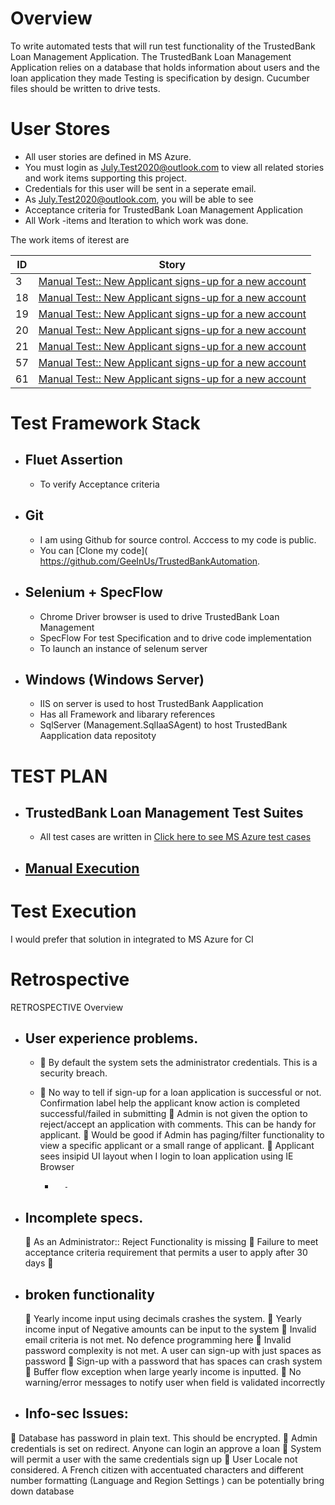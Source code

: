 # Overview
To write automated tests that will run test functionality of the TrustedBank Loan Management Application. 
The TrustedBank Loan Management Application relies on a database that holds information about users and the loan application they made
Testing is specification by design. Cucumber files should be written to drive tests.


# User Stores
- All user stories are defined in MS Azure. 
- You must login as July.Test2020@outlook.com to view all related stories and work items supporting this project.
- Credentials for this user will be sent in a seperate email.
- As July.Test2020@outlook.com, you will be able to see
- Acceptance criteria for TrustedBank Loan Management Application 
-	All Work -items and Iteration to which work was done.

The work items of iterest are 

| ID             | Story                                                       |
| -------------  | ----------------------------------------------------------- |
| 3              | [Manual Test:: New Applicant signs-up for a new account](https://dev.azure.com/GeeInUs/TrustedBankTests/_workitems/edit/3/?triage=true) |
| 18             | [Manual Test:: New Applicant signs-up for a new account](https://dev.azure.com/GeeInUs/TrustedBankTests/_workitems/edit/18/?triage=true) |
| 19             | [Manual Test:: New Applicant signs-up for a new account](https://dev.azure.com/GeeInUs/TrustedBankTests/_workitems/edit/19/?triage=true) |
| 20             | [Manual Test:: New Applicant signs-up for a new account](https://dev.azure.com/GeeInUs/TrustedBankTests/_workitems/edit/20/?triage=true) |
| 21             | [Manual Test:: New Applicant signs-up for a new account](https://dev.azure.com/GeeInUs/TrustedBankTests/_workitems/edit/21/?triage=true) |
| 57             | [Manual Test:: New Applicant signs-up for a new account](https://dev.azure.com/GeeInUs/TrustedBankTests/_workitems/edit/57/?triage=true) |
| 61             | [Manual Test:: New Applicant signs-up for a new account](https://dev.azure.com/GeeInUs/TrustedBankTests/_workitems/edit/61/?triage=true) |



# Test Framework Stack
  - ## Fluet Assertion 
    * To verify Acceptance criteria
  - ## Git 
    * I am using Github for source control. Acccess to my code  is public. 
    * You can [Clone my code]( https://github.com/GeeInUs/TrustedBankAutomation. 
  - ## Selenium +  SpecFlow
    * Chrome Driver browser is used to drive TrustedBank Loan Management 
    * SpecFlow For test Specification and to drive code implementation 
    * To launch an instance of selenum server
  - ## Windows (Windows Server) 
    * IIS on server is used to host TrustedBank Aapplication
    * Has all Framework and libarary references
    * SqlServer (Management.SqlIaaSAgent) to host TrustedBank Aapplication data repositoty
    
# TEST PLAN 
  - ##  TrustedBank Loan Management Test Suites 
      * All test cases are written in [Click here to see MS Azure test cases](https://dev.azure.com/GeeInUs/TrustedBankTests/_testPlans/execute?planId=13)
   - ## [Manual Execution](http://dev.azure.com/GeeInUs/TrustedBankTests/_testManagement/analytics/progressreport)
  
      

# Test Execution
I would prefer that solution in integrated to MS Azure for CI


# Retrospective
RETROSPECTIVE
Overview
- ## User experience problems. 
	*  By default the system sets the administrator credentials. This is a security breach.
	*  No way to tell if sign-up for a loan application is successful or not.  Confirmation label help the applicant know action is completed successful/failed in submitting
	 Admin is not given the option to reject/accept an application with comments. This can be handy for applicant.
	 Would be good if Admin has paging/filter functionality to view a specific applicant or a small range of applicant.
         Applicant sees insipid UI layout when I login to  loan application using IE Browser

		- 		-
- ## Incomplete specs. 
	 As an Administrator:: Reject Functionality is missing
         Failure to meet acceptance criteria requirement that permits a user to apply after 30 days
	

- ## broken functionality
	 Yearly income input using decimals crashes the system.
	Yearly income input  of Negative amounts can be input to the system
	Invalid email criteria is not met. No defence programming here
	Invalid password complexity is not met. A user can sign-up with just spaces as password
	Sign-up with a password that has spaces can crash system
	Buffer flow exception when large yearly income is inputted.
	No warning/error messages to notify user when field is validated incorrectly


- ##  Info-sec Issues:
	Database has password in plain text. This should be encrypted.
	Admin credentials is set on redirect. Anyone can login an approve a loan
	System will permit a user with the same credentials sign up
	User Locale not considered. A French citizen with accentuated characters and different number formatting (Language and Region Settings ) can be potentially bring down database
















 
